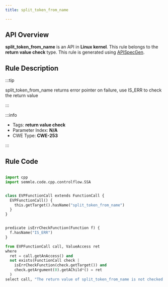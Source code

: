 ```yaml
---
title: split_token_from_name

---
```



## API Overview
**split_token_from_name** is an API in **Linux kernel**. This rule belongs to the **return value check** type. This rule is generated using [APISpecGen](../../tools/APISpecGen).
## Rule Description

:::tip

split_token_from_name returns error pointer on failure, use IS_ERR to check the return value

:::

:::info

- Tags: **return value check**
- Parameter Index: **N/A**
- CWE Type: **CWE-253**

:::

## Rule Code
```python

import cpp
import semmle.code.cpp.controlflow.SSA


class EVPFunctionCall extends FunctionCall {
  EVPFunctionCall() {
    this.getTarget().hasName("split_token_from_name")
  }
}


predicate isErrCheckFunction(Function f) {
  f.hasName("IS_ERR") 
}

from EVPFunctionCall call, ValueAccess ret
where
  ret = call.getAnAccess() and
  not exists(FunctionCall check |
    isErrCheckFunction(check.getTarget()) and
    check.getArgument(0).getAChild*() = ret
  )
select call, "The return value of split_token_from_name is not checked with IS_ERR."
    
```
